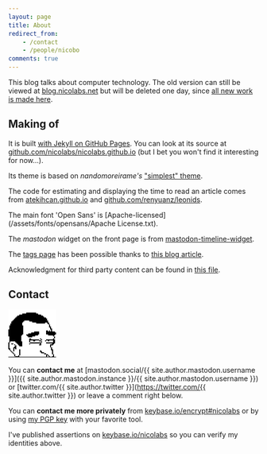 ```yaml
---
layout: page
title: About
redirect_from:
    - /contact
    - /people/nicobo
comments: true
---
```


This blog talks about computer technology.
The old version can still be viewed at [blog.nicolabs.net](http://blog.nicolabs.net) but will be deleted one day, since [all new work is made here](/2016/Migrating-from-Drupal-to-Jekyll).


## Making of

It is built [with Jekyll on GitHub Pages](https://help.github.com/articles/using-jekyll-as-a-static-site-generator-with-github-pages/). You can look at its source at [github.com/nicolabs/nicolabs.github.io](https://github.com/nicolabs/nicolabs.github.io) (but I bet you won't find it interesting for now...).

Its theme is based on *nandomoreirame's* ["simplest" theme](https://github.com/nandomoreirame/simplest).

The code for estimating and displaying the time to read an article comes from [atekihcan.github.io](http://atekihcan.github.io/blog/2014/reading-time-estimate-in-jekyll) and [github.com/renyuanz/leonids](https://github.com/renyuanz/leonids).

The main font 'Open Sans' is [Apache-licensed](/assets/fonts/opensans/Apache License.txt).

The *mastodon* widget on the front page is from [mastodon-timeline-widget](https://github.com/nicolabs/mastodon-timeline-widget).

The [tags page](/tags) has been possible thanks to [this blog article](https://codinfox.github.io/dev/2015/03/06/use-tags-and-categories-in-your-jekyll-based-github-pages/).

Acknowledgment for third party content can be found in [this file](/assets/blog/README.md).


## Contact

<img src="assets/about/nicobo-nb-96x96.png" />

You can **contact me** at [mastodon.social/{{ site.author.mastodon.username }}]({{ site.author.mastodon.instance }}/{{ site.author.mastodon.username }}) or [twitter.com/{{ site.author.twitter }}](https://twitter.com/{{ site.author.twitter }}) or leave a comment right below.

You can **contact me more privately** from [keybase.io/encrypt#nicolabs](https://keybase.io/encrypt#nicolabs) or by using [my PGP key](assets/about/nicobo.gpgpubkey.asc) with your favorite tool.

I've published assertions on [keybase.io/nicolabs](https://keybase.io/nicolabs) so you can verify my identities above.
